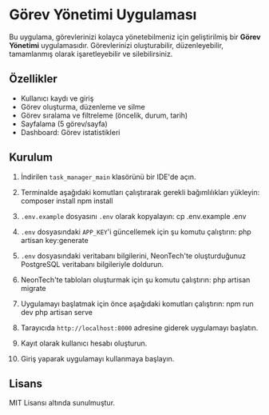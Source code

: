 # Görev Yönetimi Uygulaması

Bu uygulama, görevlerinizi kolayca yönetebilmeniz için geliştirilmiş bir **Görev Yönetimi** uygulamasıdır. Görevlerinizi oluşturabilir, düzenleyebilir, tamamlanmış olarak işaretleyebilir ve silebilirsiniz.

## Özellikler

-   Kullanıcı kaydı ve giriş
-   Görev oluşturma, düzenleme ve silme
-   Görev sıralama ve filtreleme (öncelik, durum, tarih)
-   Sayfalama (5 görev/sayfa)
-   Dashboard: Görev istatistikleri

## Kurulum

1. İndirilen `task_manager_main` klasörünü bir IDE'de açın.
2. Terminalde aşağıdaki komutları çalıştırarak gerekli bağımlılıkları yükleyin:
   composer install
   npm install
3. `.env.example` dosyasını `.env` olarak kopyalayın:
   cp .env.example .env
4. `.env` dosyasındaki `APP_KEY`'i güncellemek için şu komutu çalıştırın:
   php artisan key:generate

5. `.env` dosyasındaki veritabanı bilgilerini, NeonTech'te oluşturduğunuz PostgreSQL veritabanı bilgileriyle doldurun.
6. NeonTech'te tabloları oluşturmak için şu komutu çalıştırın:
   php artisan migrate
7. Uygulamayı başlatmak için önce aşağıdaki komutları çalıştırın:
   npm run dev
   php artisan serve

8. Tarayıcıda `http://localhost:8000` adresine giderek uygulamayı başlatın.
9. Kayıt olarak kullanıcı hesabı oluşturun.
10. Giriş yaparak uygulamayı kullanmaya başlayın.

## Lisans

MIT Lisansı altında sunulmuştur.
